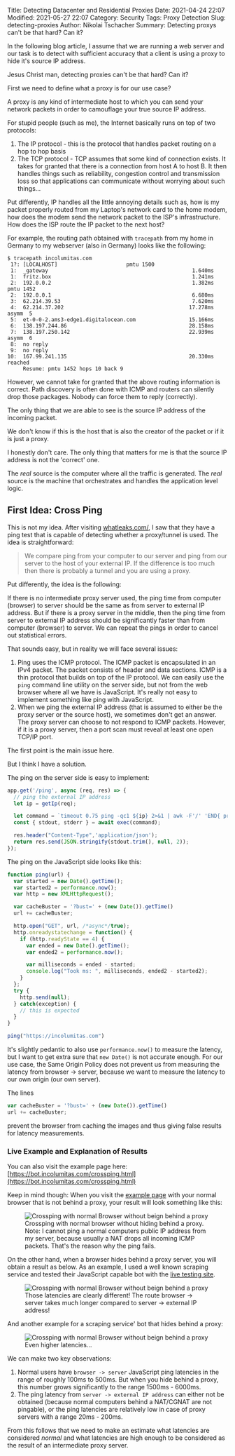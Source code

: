Title: Detecting Datacenter and Residential Proxies
Date: 2021-04-24 22:07
Modified: 2021-05-27 22:07
Category: Security
Tags: Proxy Detection
Slug: detecting-proxies
Author: Nikolai Tschacher
Summary: Detecting proxys can't be that hard? Can it?

In the following blog article, I assume that we are running a web server and our task is to detect with sufficient accuracy that a client is using a proxy to hide it's source IP address.

Jesus Christ man, detecting proxies can't be that hard? Can it?

First we need to define what a proxy is for our use case?

A proxy is any kind of intermediate host to which you can send your network packets in order to camouflage your true source IP address.

For stupid people (such as me), the Internet basically runs on top of two protocols: 

1. The IP protocol - this is the protocol that handles packet routing on a hop to hop basis
2. The TCP protocol - TCP assumes that some kind of connection exists. It takes for granted that there is a connection from host A to host B. It then handles things such as reliability, congestion control and transmission loss so that applications can communicate without worrying about such things...

Put differently, IP handles all the little annoying details such as, how is my packet properly routed from my Laptop's network card to the home modem, how does the modem send the network packet to the ISP's infrastructure. How does the ISP route the IP packet to the next host?

For example, the routing path obtained with `tracepath` from my home in Germany to my webserver (also in Germany) looks like the following:

```text
$ tracepath incolumitas.com
 1?: [LOCALHOST]                      pmtu 1500
 1:  _gateway                                              1.640ms 
 1:  fritz.box                                             1.241ms 
 2:  192.0.0.2                                             1.382ms pmtu 1452
 2:  192.0.0.1                                             6.680ms 
 3:  62.214.39.53                                          7.620ms 
 4:  62.214.37.202                                        17.278ms asymm  5 
 5:  et-0-0-2.ams3-edge1.digitalocean.com                 15.166ms 
 6:  138.197.244.86                                       28.158ms 
 7:  138.197.250.142                                      22.939ms asymm  6 
 8:  no reply
 9:  no reply
10:  167.99.241.135                                       20.330ms reached
     Resume: pmtu 1452 hops 10 back 9 
```

However, we cannot take for granted that the above routing information is correct. Path discovery is often done with ICMP and routers can silently drop those packages. Nobody can force them to reply (correctly).

The only thing that we are able to see is the source IP address of the incoming packet.

We don't know if this is the host that is also the creator of the packet or if it is just a proxy.

I honestly don't care. The only thing that matters for me is that the source IP address is not the 'correct' one.

The *real* source is the computer where all the traffic is generated. The *real* source is the machine that orchestrates and handles the application level logic.

## First Idea: Cross Ping

This is not my idea. After visiting [whatleaks.com/](https://whatleaks.com/), I saw that they have a ping test that is capable of detecting whether a proxy/tunnel is used. The idea is straightforward:

> We compare ping from your computer to our server and ping from our server to the host of your external IP. If the difference is too much then there is probably a tunnel and you are using a proxy.

Put differently, the idea is the following:

If there is no intermediate proxy server used, the ping time from computer (browser) to server should be the same as from server to external IP address. But if there is a proxy server in the middle, then the ping time from server to external IP address should be significantly faster than from computer (browser) to server. We can repeat the pings in order to cancel out statistical errors.

That sounds easy, but in reality we will face several issues:

1. Ping uses the ICMP protocol. The ICMP packet is encapsulated in an IPv4 packet. The packet consists of header and data sections. ICMP is a thin protocol that builds on top of the IP protocol. We can easily use the `ping` command line utility on the server side, but not from the web browser where all we have is JavaScript. It's really not easy to implement something like ping with JavaScript.
2. When we ping the external IP address (that is assumed to either be the proxy server or the source host), we sometimes don't get an answer. The proxy server can choose to not respond to ICMP packets. However, if it is a proxy server, then a port scan must reveal at least one open TCP/IP port.

The first point is the main issue here. 

But I think I have a solution.

The ping on the server side is easy to implement:

```JavaScript
app.get('/ping', async (req, res) => {
  // ping the external IP address
  let ip = getIp(req);

  let command = `timeout 0.75 ping -qc1 ${ip} 2>&1 | awk -F'/' 'END{ print (/^rtt/? "OK "$5" ms":"FAIL") }'`;
  const { stdout, stderr } = await exec(command);

  res.header("Content-Type",'application/json');
  return res.send(JSON.stringify(stdout.trim(), null, 2));
});
```

The ping on the JavaScript side looks like this:

```JavaScript
function ping(url) {
  var started = new Date().getTime();
  var started2 = performance.now();
  var http = new XMLHttpRequest();

  var cacheBuster = '?bust=' + (new Date()).getTime()
  url += cacheBuster;

  http.open("GET", url, /*async*/true);
  http.onreadystatechange = function() {
    if (http.readyState == 4) {
      var ended = new Date().getTime();
      var ended2 = performance.now();

      var milliseconds = ended - started;
      console.log("Took ms: ", milliseconds, ended2 - started2);
    }
  };
  try {
    http.send(null);
  } catch(exception) {
    // this is expected
  }
}

ping("https://incolumitas.com")
```

It's slightly pedantic to also use `performance.now()` to measure the latency, but I want to get extra sure that `new Date()` is not accurate enough. For our use case, the Same Origin Policy does not prevent us from measuring the latency from browser -> server, because we want to measure the latency to our own origin (our own server).

The lines

```JavaScript
var cacheBuster = '?bust=' + (new Date()).getTime()
url += cacheBuster;
```

prevent the browser from caching the images and thus giving false results for latency measurements.

### Live Example and Explanation of Results

You can also visit the example page here: [https://bot.incolumitas.com/crossping.html](https://bot.incolumitas.com/crossping.html)

Keep in mind though: When you visit the [example page](https://bot.incolumitas.com/crossping.html) with your normal browser that is not behind a proxy, your result will look something like this:

<figure>
    <img src="{static}/images/crossping1.png" alt="Crossping with normal Browser without beign behind a proxy" />
    <figcaption>Crossping with normal browser without hiding behind a proxy. Note: I cannot ping a normal computers public IP address from my server, because usually a NAT drops all incoming ICMP packets. That's the reason why the ping fails.<span style="font-size: 60%"></span></figcaption>
</figure>

On the other hand, when a browser hides behind a proxy server, you will obtain a result as below. As an example, I used a well known scraping service and tested their JavaScript capable bot with the [live testing site](https://bot.incolumitas.com/crossping.html).

<figure>
  <img src="{static}/images/crossping2.png" alt="Crossping with normal Browser without beign behind a proxy" />
  <figcaption>Those latencies are clearly different! The route browser -> server takes much longer compared to server -> external IP address!<span style="font-size: 60%"></span></figcaption>
</figure>

And another example for a scraping service' bot that hides behind a proxy:

<figure>
  <img src="{static}/images/crossping3.png" alt="Crossping with normal Browser without beign behind a proxy" />
  <figcaption>Even higher latencies...<span style="font-size: 60%"></span></figcaption>
</figure>

We can make two key observations:

1. Normal users have `browser -> server` JavaScript ping latencies in the range of roughly 100ms to 500ms. But when you hide behind a proxy, this number grows significantly to the range 1500ms - 6000ms.
2. The ping latency from `server -> external IP address` can either not be obtained (because normal computers behind a NAT/CGNAT are not pingable), or the ping latencies are relatively low in case of proxy servers with a range 20ms - 200ms.

From this follows that we need to make an estimate what latencies are considered *normal* and what latencies are high enough to be considered as the result of an intermediate proxy server. 